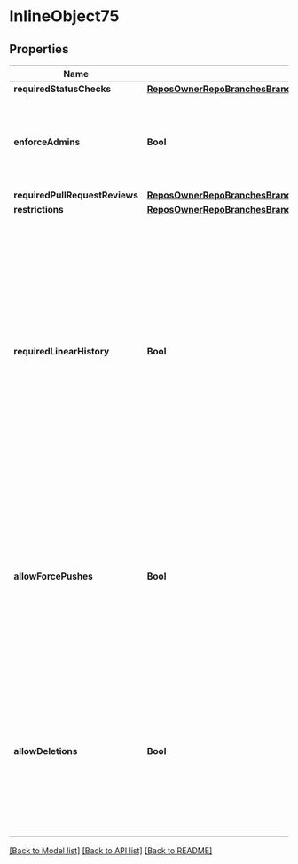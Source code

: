 # InlineObject75

## Properties
Name | Type | Description | Notes
------------ | ------------- | ------------- | -------------
**requiredStatusChecks** | [**ReposOwnerRepoBranchesBranchProtectionRequiredStatusChecks**](ReposOwnerRepoBranchesBranchProtectionRequiredStatusChecks.md) |  | 
**enforceAdmins** | **Bool** | Enforce all configured restrictions for administrators. Set to &#x60;true&#x60; to enforce required status checks for repository administrators. Set to &#x60;null&#x60; to disable. | 
**requiredPullRequestReviews** | [**ReposOwnerRepoBranchesBranchProtectionRequiredPullRequestReviews**](ReposOwnerRepoBranchesBranchProtectionRequiredPullRequestReviews.md) |  | 
**restrictions** | [**ReposOwnerRepoBranchesBranchProtectionRestrictions**](ReposOwnerRepoBranchesBranchProtectionRestrictions.md) |  | 
**requiredLinearHistory** | **Bool** | Enforces a linear commit Git history, which prevents anyone from pushing merge commits to a branch. Set to &#x60;true&#x60; to enforce a linear commit history. Set to &#x60;false&#x60; to disable a linear commit Git history. Your repository must allow squash merging or rebase merging before you can enable a linear commit history. Default: &#x60;false&#x60;. For more information, see \&quot;[Requiring a linear commit history](https://help.github.com/github/administering-a-repository/requiring-a-linear-commit-history)\&quot; in the GitHub Help documentation. | [optional] 
**allowForcePushes** | **Bool** | Permits force pushes to the protected branch by anyone with write access to the repository. Set to &#x60;true&#x60; to allow force pushes. Set to &#x60;false&#x60; or &#x60;null&#x60; to block force pushes. Default: &#x60;false&#x60;. For more information, see \&quot;[Enabling force pushes to a protected branch](https://help.github.com/en/github/administering-a-repository/enabling-force-pushes-to-a-protected-branch)\&quot; in the GitHub Help documentation.\&quot; | [optional] 
**allowDeletions** | **Bool** | Allows deletion of the protected branch by anyone with write access to the repository. Set to &#x60;false&#x60; to prevent deletion of the protected branch. Default: &#x60;false&#x60;. For more information, see \&quot;[Enabling force pushes to a protected branch](https://help.github.com/en/github/administering-a-repository/enabling-force-pushes-to-a-protected-branch)\&quot; in the GitHub Help documentation. | [optional] 

[[Back to Model list]](../README.md#documentation-for-models) [[Back to API list]](../README.md#documentation-for-api-endpoints) [[Back to README]](../README.md)



